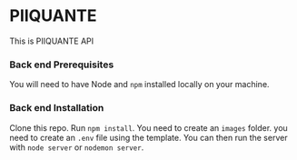# PIIQUANTE #
This is  PIIQUANTE API  

### Back end Prerequisites ###

You will need to have Node and `npm` installed locally on your machine.

### Back end Installation ###
Clone this repo.
Run `npm install`.
You need to create an `images` folder.
you need to create an `.env` file using the template.
You can then run the server with `node server` or `nodemon server`.